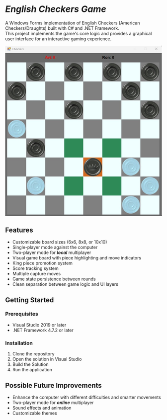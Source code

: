 # ***English Checkers Game***

<p>A Windows Forms implementation of English Checkers (American Checkers/Draughts) built with C# and .NET Framework.<br>
This project implements the game's core logic and provides a graphical user interface for an interactive gaming experience.</p>

![Game Picture](https://github.com/idoberk/CSharpCheckersWindowsUI/blob/main/Game%20Picture.jpg)

## Features

- Customizable board sizes (6x6, 8x8, or 10x10)
- Single-player mode against the computer
- Two-player mode for ***local*** multiplayer
- Visual game board with piece highlighting and move indicators
- King piece promotion system
- Score tracking system
- Multiple capture moves
- Game state persistence between rounds
- Clean separation between game logic and UI layers

## Getting Started

### Prerequisites

- Visual Studio 2019 or later
- .NET Framework 4.7.2 or later

### Installation

1. Clone the repository
2. Open the solution in Visual Studio
3. Build the Solution
4. Run the application

## Possible Future Improvements

- Enhance the computer with different difficulties and smarter movements
- Two-player mode for ***online*** multiplayer
- Sound effects and animation
- Customizable themes
